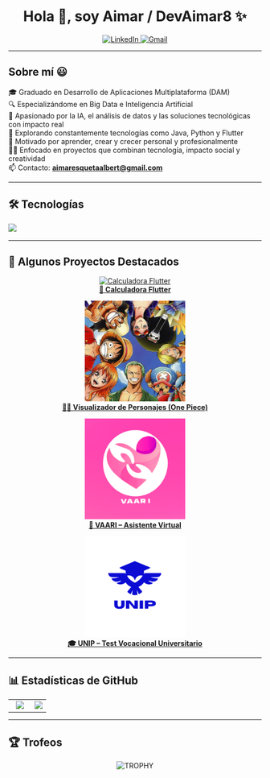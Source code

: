 <h1 align="center">Hola 👋, soy Aimar / DevAimar8 ✨</h1> 

<p align="center">
  <a href="https://www.linkedin.com/in/aimar-esqueta-albert-a0a33b302/" target="blank">
    <img src="https://img.shields.io/badge/LinkedIn-0077B5?style=for-the-badge&logo=linkedin&logoColor=white" alt="LinkedIn" />
  </a>
  <a href="mailto:aimaresquetaalbert@gmail.com" target="blank">
    <img src="https://img.shields.io/badge/Gmail-D14836?style=for-the-badge&logo=gmail&logoColor=white" alt="Gmail" />
  </a>
</p>

---

## Sobre mí 😃

🎓 Graduado en Desarrollo de Aplicaciones Multiplataforma (DAM)  
🔍 Especializándome en Big Data e Inteligencia Artificial  
🧠 Apasionado por la IA, el análisis de datos y las soluciones tecnológicas con impacto real  
📱 Explorando constantemente tecnologías como Java, Python y Flutter  
🚀 Motivado por aprender, crear y crecer personal y profesionalmente  
👨‍💻 Enfocado en proyectos que combinan tecnología, impacto social y creatividad  
📫 Contacto: **aimaresquetaalbert@gmail.com**

---

## 🛠 Tecnologías

<p align="left">
  <a href="https://skillicons.dev">
    <img src="https://skillicons.dev/icons?i=androidstudio,java,dart,flutter,py,css,html,js,mysql,sqlite,firebase,github,docker,eclipse,vscode&perline=12" />
  </a>
</p>

---

## 🚀 Algunos Proyectos Destacados

<p align="center">
  <a href="https://github.com/DevAimar8/CalculadoraFlutter">
    <img src="https://raw.githubusercontent.com/DevAimar8/CalculadoraFlutter/main/CalculadoraFlutter.png" width="200" alt="Calculadora Flutter"/>
    <br/><strong>🧮 Calculadora Flutter</strong>
  </a>
</p>

<p align="center">
  <a href="https://github.com/DevAimar8/VisualizadorPersonajes-OnePiece">
    <img src="https://raw.githubusercontent.com/DevAimar8/VisualizadorPersonajes-OnePiece/main/onepiece.png" width="200" alt="Visualizador One Piece"/>
    <br/><strong>🏴‍☠️ Visualizador de Personajes (One Piece)</strong>
  </a>
</p>

<p align="center">
  <a href="https://github.com/DevAimar8/VAARI">
    <img src="https://raw.githubusercontent.com/DevAimar8/VAARI/main/VAARI.png" width="200" alt="VAARI App"/>
    <br/><strong>🤖 VAARI – Asistente Virtual</strong>
  </a>
</p>

<p align="center">
  <a href="https://github.com/DevAimar8/UNIP">
    <img src="https://raw.githubusercontent.com/DevAimar8/UNIP/main/UNIP.png" width="200" alt="UNIP App"/>
    <br/><strong>🎓 UNIP – Test Vocacional Universitario</strong>
  </a>
</p>

---

## 📊 Estadísticas de GitHub

<table align="center">
<tr>
<td width="60%" align="center">
  <img src="https://github-readme-streak-stats.herokuapp.com/?user=DevAimar8&theme=dark&hide_border=false" />
</td>
<td width="40%" align="center">
  <img src="https://github-readme-stats.anuraghazra1.vercel.app/api/top-langs/?username=DevAimar8&theme=dark&hide_border=false&no-bg=true&no-frame=true&langs_count=10"/>
</td>
</tr>
</table>

---

## 🏆 Trofeos

<p align="center">
  <img src="https://github-profile-trophy.vercel.app/?username=DevAimar8&theme=radical&row=1&column=7&margin-w=5&margin-h=15&no-bg=true" alt="TROPHY" />
</p>

